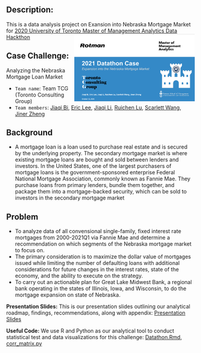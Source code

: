 ## Description:
This is a data analysis project on Exansion into Nebraska Mortgage Market for [2020 University of Toronto Master of Management Analytics Data Hackthon](https://www.rotman.utoronto.ca/Degrees/MastersPrograms/MMA/datathon2021faq) <img src='datathon.png' align="right" height="180"/>


## Case Challenge: 
Analyzing the Nebraska Mortgage Loan Market
- `Team name`: Team TCG (Toronto Consulting Group)
- `Team members`: [Jiaqi Bi](), [Eric Lee](), [Jiaqi Li](), [Ruichen Lu](), [Scarlett Wang](), [Jiner Zheng]()

## Background
- A mortgage loan is a loan used to purchase real estate and is secured by the underlying property. The secondary mortgage market is where existing mortgage loans are bought and sold between lenders and investors. In the United States, one of the largest purchasers of mortgage loans is the government-sponsored enterprise Federal National Mortgage Association, commonly known as Fannie Mae. They purchase loans from primary lenders, bundle them together, and package them into a mortgage-backed security, which can be sold to investors in the secondary mortgage market

## Problem
- To analyze data of all convensional single-family, fixed interest rate mortgages from 2000-2021Q1 via Fannie Mae and determine a recommendation on which segments of the Nebraska mortgage market to focus on.
- The primary consideration is to maximize the dollar value of mortgages issued while limiting the number of defaulting loans with additional considerations for future changes in the interest rates, state of the economy, and the ability to execute on the strategy.
- To carry out an actionable plan for Great Lake Midwest Bank,  a regional bank operating in the states of Illinois, Iowa, and Wisconsin, to do the mortgage expansion on state of Nebraska.

**Presentation Slides:** This is our presentation slides outlining our analytical roadmap, findings, recommendations, along with appendix: [Presentation Slides](https://github.com/Cyanjiner/Mortgage-Market-Expansion/blob/main/Datathon%20-%20TCG%20Presentation.pptx.pdf)

**Useful Code:** We use R and Python as our analytical tool to conduct statistical test and data visualizations for this challenge: [Datathon.Rmd](https://github.com/Cyanjiner/Mortgage-Market-Expansion/blob/main/Datathon.Rmd), [corr_matrix.py](https://github.com/Cyanjiner/Mortgage-Market-Expansion/blob/main/corr_matrix.py)
